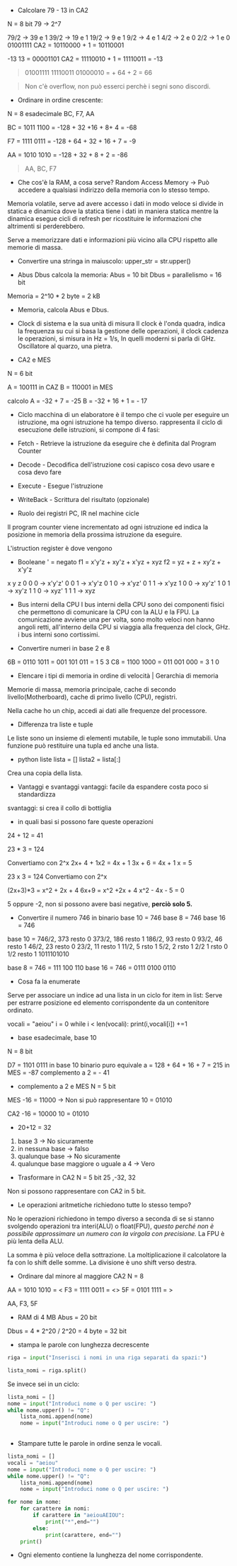 
- Calcolare 79 - 13 in CA2

N = 8 bit
79 -> 2^7

79/2 -> 39 e 1
	39/2 -> 19 e 1
		19/2 -> 9 e 1
			9/2 -> 4 e 1
				4/2 -> 2 e 0
					2/2 -> 1 e 0
01001111
CA2 = 10110000 + 1 = 10110001

-13
13 = 00001101
CA2 = 11110010 + 1 = 11110011 = -13

 >01001111
 11110011
 01000010 = + 64 + 2 = 66
 
>Non c'è overflow, non può esserci perchè i segni sono discordi.

- Ordinare in ordine crescente:

N = 8
esadecimale BC, F7, AA

BC = 1011 1100 = -128 + 32 +16 + 8+ 4 = -68

F7  = 1111 0111 = -128 + 64 + 32 + 16 + 7 = -9

AA =  1010 1010 = -128 + 32 + 8 + 2 = -86

>AA, BC, F7

- Che cos'è la RAM, a cosa serve?
Random Access Memory -> Può accedere a qualsiasi indirizzo della memoria con lo stesso tempo.

Memoria volatile, serve ad avere accesso i dati in modo veloce si divide in statica e dinamica dove la statica tiene i dati in maniera statica mentre la dinamica esegue cicli di refresh per ricostituire le informazioni che altrimenti si perderebbero.

Serve a memorizzare dati e informazioni  più vicino alla CPU rispetto alle memorie di massa.

- Convertire una stringa in maiuscolo:
upper_str = str.upper()

- Abus Dbus calcola la memoria:
Abus = 10 bit
Dbus = parallelismo = 16 bit

Memoria = 2^10 * 2 byte = 2 kB

- Memoria, calcola Abus e Dbus.

- Clock di sistema e la sua unità di misura
Il clock è l'onda quadra, indica la frequenza su cui si basa la gestione delle operazioni, il clock cadenza le operazioni, si misura in Hz = 1/s, 
In quelli moderni si parla di GHz.
Oscillatore al quarzo, una pietra.

- CA2 e MES

N = 6 bit

A = 100111 in CAZ
B = 110001 in MES

calcolo
A = -32 + 7 = -25
B = -32 + 16 + 1 = - 17

- Ciclo macchina di un elaboratore
è il tempo che ci vuole per eseguire un istruzione, ma ogni istruzione ha tempo diverso.
rappresenta il ciclo di esecuzione delle istruzioni, si compone di 4 fasi:

- Fetch - Retrieve la istruzione da eseguire che è definita dal Program Counter
- Decode - Decodifica dell'istruzione cosi capisco cosa devo usare e cosa devo fare
- Execute  - Esegue l'istruzione
- WriteBack - Scrittura del risultato (opzionale)

- Ruolo dei registri PC, IR nel machine cicle

Il program counter viene incrementato ad ogni istruzione ed indica la posizione in memoria della prossima istruzione da eseguire.

L'istruction register è dove vengono

- Booleane
' = negato
f1 = x'y'z + xy'z + x'yz + xyz
f2 = yz + z + xy'z + x'y'z

x y z 
0 0 0 -> x'y'z'
0 0 1 -> x'y'z
0 1 0 -> x'yz'
0 1 1 -> x'yz
1 0 0 -> xy'z'
1 0 1 -> xy'z
1 1 0 -> xyz'
1 1 1 -> xyz

- Bus interni della CPU
I bus interni della CPU sono dei componenti fisici che permettono di comunicare la CPU con la ALU e la FPU.
La comunicazione avviene una per volta, sono molto veloci non hanno angoli retti, 
all'interno della CPU si viaggia alla frequenza del clock, GHz.
i bus interni sono cortissimi.

- Convertire numeri in base 2 e 8

6B = 0110 1011 = 001 101 011 = 1 5 3
C8 = 1100 1000 = 011 001 000 = 3 1 0

- Elencare i tipi di memoria in ordine di velocità | Gerarchia di memoria

Memorie di massa, memoria principale, cache di secondo livello(Motherboard), cache di primo livello (CPU), registri.

Nella cache ho un chip, accedi ai dati alle frequenze del processore.

- Differenza tra liste e tuple

Le liste sono un insieme di elementi mutabile, le tuple sono immutabili.
Una funzione può restituire una tupla ed anche una lista.

- python liste
lista = []
lista2 = lista[:]

Crea una copia della lista.

- Vantaggi e svantaggi
vantaggi:
	facile da espandere
	 costa poco
	 si standardizza
	
svantaggi:
	si crea il collo di bottiglia

- in quali basi si possono fare queste operazioni

24 + 12 = 41

23 * 3 = 124

Convertiamo con 2^x
2x+ 4 + 1x2 = 4x + 1
3x + 6 = 4x + 1
x = 5

23 x 3 = 124
Convertiamo con 2^x

(2x+3)*3 = x^2 + 2x + 4
6x+9 = x^2 +2x + 4
x^2 - 4x - 5 = 0

5 oppure -2, non si possono avere basi negative, **perciò solo 5.**


- Convertire il numero 746 in binario
base 10 = 746
base 8 = 746
base 16 = 746

base 10 = 746/2, 373 resto 0
			373/2, 186 resto 1
				186/2, 93 resto 0
					93/2, 46 resto 1
						46/2, 23 resto 0
							23/2, 11 resto 1
								11/2, 5 rsto 1
									5/2, 2 rsto 1
										2/2 1 rsto 0
											1/2 resto 1
1011101010

base 8 = 746 = 111 100 110
base 16 = 746 = 0111 0100 0110 

- Cosa fa la enumerate

Serve per associare un indice ad una lista in un ciclo for item in list:
Serve per estrarre posizione ed elemento corrispondente da un contenitore ordinato.

vocali = "aeiou"
i = 0
while i < len(vocali):
	 print(i,vocali[i])
	 +=1

- base esadecimale, base 10

N = 8 bit

D7 = 1101 0111
in base 10 binario puro equivale a = 128 + 64 + 16 + 7 = 215
in MES = -87
complemento a 2 = - 41

- complemento a 2 e MES
N = 5 bit

MES
-16 = 11000 -> Non si può rappresentare
10   = 01010

CA2
-16  = 10000
10   =  01010

- 20+12 = 32

1. base 3 -> No sicuramente
2. in nessuna base -> falso
3. qualunque base -> No sicuramente
4. qualunque base maggiore o uguale a 4 -> Vero

- Trasformare in CA2 
 N = 5 bit
25 ,-32, 32

Non si possono rappresentare con CA2 in 5 bit.

- Le operazioni aritmetiche richiedono tutte lo stesso tempo?

No le operazioni richiedono in tempo diverso a seconda di se si stanno svolgendo operazioni tra interi(ALU) o float(FPU), _questo perché non è possibile approssimare un numero con la virgola con precisione._
La FPU è più lenta della ALU.

La somma è più veloce della sottrazione.
La moltiplicazione il calcolatore la fa con lo shift delle somme.
La divisione è uno shift verso destra.

- Ordinare dal minore al maggiore
CA2 N = 8

AA = 1010 1010 = <
F3  = 1111 0011 =  <>
5F  =  0101 1111 = >

AA, F3, 5F

- RAM di 4 MB Abus = 20 bit

Dbus = 4 * 2^20  / 2^20 = 4 byte = 32 bit

- stampa le parole con lunghezza decrescente

```python
riga = input("Inserisci i nomi in una riga separati da spazi:")

lista_nomi = riga.split()
```

Se invece sei in un ciclo:
```python
lista_nomi = []
nome = input("Introduci nome o Q per uscire: ")
while nome.upper() != "Q":
	lista_nomi.append(nome)
	nome = input("Introduci nome o Q per uscire: ")
	
```

- Stampare tutte le parole in ordine senza le vocali.

```python
lista_nomi = []
vocali = "aeiou"
nome = input("Introduci nome o Q per uscire: ")
while nome.upper() != "Q":
	lista_nomi.append(nome)
	nome = input("Introduci nome o Q per uscire: ")

for nome in nome:
	for carattere in nomi:
		if carattere in "aeiouAEIOU":
			print("*",end="")
		else:
			print(carattere, end="")
	print()
```

- Ogni elemento contiene la lunghezza del nome corrispondente.